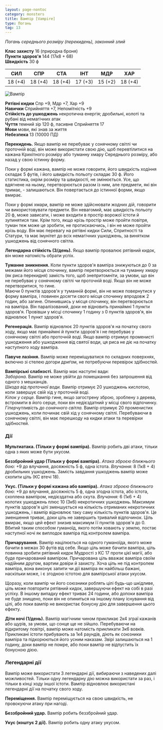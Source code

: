 ```yaml
---
layout: page-nontoc
category: monsters
title: Вампір [Vampire]
type: Погань
tag: 13
---
```


_Погань середнього розміру (перекидень), законний злий_

**Клас захисту** 16 (природна броня)    
**Пункти здоров'я** 144 (17к8 + 68)    
**Швидкість** 30 ф

| СИЛ     | СПР     | СТА     | ІНТ     | МДР     | ХАР     |
| ------- | ------- | ------- | ------- | ------- | ------- |
| 18 (+4) | 18 (+4) | 18 (+4) | 17 (+3) | 15 (+2) | 18 (+4) |

![Вампір](https://www.dndbeyond.com/avatars/thumbnails/30836/365/1000/1000/638063935245277290.png)

**Рятівні кидки** Спр +9, Мдр +7, Хар +9    
**Навички** Сприйняття +7, Непомітність +9    
**Стійкість до ушкоджень** некротична енергія; дробильні, колоті та рубані від немагічних атак    
**Чуття** темний зір 120 ф, пасивне Сприйняття 17    
**Мови** мови, які знав за життя    
**Небезпека** 13 (10000 ПД)

**Перекидень.** Якщо вампір не перебуває у сонячному світлі чи проточній воді, він може використати свою дію, щоб перевтілитися на кажана Крихітного розміру або туманну хмару Середнього розміру, або назад у свою істинну форму.   

Поки у формі кажана, вампір не може говорити, його швидкість ходіння складає 5 футів, і його швидкість польоту складає 30 ф. Його статистика, окрім розміру та швидкості, не змінюється. Усе, що вдягнене на ньому, перетворюється разом із ним, але предмети, які він тримає, - залишаються. Він повертається до істинної форми, якщо вмирає.   

Поки у формі хмари, вампір не може здійснювати жодних дій, говорити чи використовувати предмети. Він невагомий, має швидкість польоту 20 ф, може зависати, і може входити в простір ворожої істоти й зупинятися там. Крім того, якщо крізь простір може пройти повітря, туман теж може це зробити, не протискаючись, і він не може пройти крізь воду. Він має перевагу на рятівні кидки Сили, Спритності та Статури, та має імунітет до всіх немагічних ушкоджень, за винятком ушкоджень від сонячного світла.   

**Легендарна стійкість (3/день).** Якщо вампір провалює рятівний кидок, він може натомість обрати успіх.    

**Туманне зникнення.** Коли пункти здоров'я вампіра знижуються до 0 за межами його місця спочинку, вампір перетворюється на туманну хмару (як риса перекидня) замість того, щоб знепритомніти, за умови, що він не перебуває у сонячному світлі чи проточній воді. Якщо він не може перетворитися, то гине.    
Маючи 0 пунктів здоров'я у туманній формі, він не може повернутися у форму вампіра, і повинен досягти свого місця спочинку впродовж 2 годин, або загине. Опинившись у місця спочинку, він перетворюється на вампіра. Він паралізований, доки не відновить принаймні 1 пункти здоров'я. Провівши у місці спочинку 1 годину з 0 пунктів здоров'я, він відновлює 1 пункт здоров'я.   

**Регенерація.** Вампір відновлює 20 пунктів здоров'я на початку свого ходу, якщо має принаймні й пункти здоров'я і не перебуває у сонячному світлі або проточній воді. Якщо вампір отримує променисті ушкодження або ушкодження від святої води, ця риса не діє на початку наступного ходу вампіра.   

**Павуче лазіння.** Вампір може переміщуватися по складних поверхнях, включно зі стелею догори дриґом, не потребуючи перевірок здібностей.   

**Вампірські слабкості.** Вампір має наступні вади:   
_Заборона._ Вампір не може увійти до помешкання без запрошення від одного з мешканців.    
_Шкода від проточної води._ Вампір отримує 20 ушкоджень кислотою, коли завершує свій хід у проточній воді.    
_Кілок у серце._ Вампір гине, якщо загострену зброю, зроблену з дерева, встромити в його серце, поки він недієздатний у місці свого відпочинку.    
_Гіперчутливість до сонячного світла._ Вампір отримує 20 променистих ушкоджень, коли починає свій хід у сонячному світлі. Перебуваючи в сонячному світлі, він має перешкоду на кидки атаки та перевірки здібностей.

### Дії
**Мультиатака. (Тільки у формі вампіра).** Вампір робить дві атаки, тільки одна з яких може бути укусом.    

**Беззбройний удар (Тільки у формі вампіра).** _Атака зброєю ближнього бою:_ +9 до влучання, досяжність 5 ф, одна істота. _Влучання:_ 8 (1к8 + 4) дробильних ушкоджень. Замість завдання ушкоджень вампір може схопити ціль (КС втечі 18).   

**Укус. (Тільки у формі кажана або вампіра).** _Атака зброєю ближнього бою:_ +9 до влучання, досяжність 5 ф, одна згодна істота, або істота, схоплена вампіром, недієздатна або скута. _Влучання:_ 6 (1к6 + 4) колотих ушкоджень плюс 10 (3к6) некротичних ушкоджень. Максимум пунктів здоров'я цілі зменшується на кількість отриманих некротичних ушкоджень, і вампір відновлює таку саму кількість пунктів здоров'я. Це зменшення триває, доки ціль не завершить тривалий відпочинок. Ціль вмирає, якщо цей ефект знизив максимум її пунктів здоров'я до 0. Вбитий таким способом гуманоїд, якого потім ховають у землю, постає наступної ночі як виплодок вампіра під контролем вампіра.   

**Причарування.** Вампір націлюється на одного гуманоїда, якого може бачити в межах 30 футів від себе. Якщо ціль може бачити вампіра, ціль повинна зробити рятівний кидок Мудрості з КС 17 проти цієї магії, або буде причарований вампіром. Причарована ціль вважає вампіра своїм надійним другом, вартим довіри й захисту. Хоча ціль не під контролем вампіра, вона виконує запити чи дії вампіра як найбільш бажані, наскільки може, і є згодною істотою для вампірської атаки укусом.   

Щоразу, коли вампір чи його союзники роблять цілі будь-що шкідливе, ціль може повторити рятівний кидок, завершуючи ефект на собі в разі успіху. В іншому випадку ефект триває 24 години, або допоки вампіра не буде знищено, поки він не опиниться на іншому плану існування від цілі, або поки вампір не використає бонусну дію для завершення цього ефекту.   

**Діти ночі (1/день).** Вампір магічним чином прикликає 2к4 зграї кажанів або щурів, за умови, що сонце ще не зійшло. Перебуваючи на відкритому повітрі, вампір може натомість прикликати 3к6 вовків. Прикликані істоти прибувають за 1к4 раундів, діють як союзники вампіра та підкорюються його усним наказам. Звірі залишаються на 1 годину, доки вампір не помре, або поки вампір не відпустить їх бонусною дією.

### Легендарні дії
Вампір може використати 3 легендарні дії, вибираючи з наведених далі можливостей. Тільки одну легендарну дію можна використати за раз, і тільки в кінці ходу іншої істоти. Вампір відновлює використані легендарні дії на початку свого ходу.   

**Переміщення.** Вампір переміщується на свою швидкість, не провокуючи атаку при нагоді.    

**Беззбройний удар.** Вампір робить беззбройний удар.   

**Укус (коштує 2 дії).** Вампір робить одну атаку укусом.
